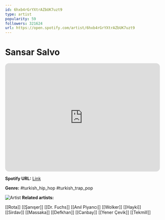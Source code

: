 ```yaml
---
id: 6hxb4rGrYXtrAZbUK7uzt9
type: artist
popularity: 59
followers: 321624
url: https://open.spotify.com/artist/6hxb4rGrYXtrAZbUK7uzt9
---
```

# Sansar Salvo

<iframe style="border-radius:12px" src="https://open.spotify.com/embed/artist/6hxb4rGrYXtrAZbUK7uzt9" width="100%" height="352" frameBorder="0" allowfullscreen="" allow="autoplay; clipboard-write; encrypted-media; fullscreen; picture-in-picture" loading="lazy"></iframe>

**Spotify URL:** [Link](https://open.spotify.com/artist/6hxb4rGrYXtrAZbUK7uzt9)

**Genre:**  #turkish_hip_hop #turkish_trap_pop

![Artist](https://i.scdn.co/image/ab6761610000e5ebc99bce85a6a664bfc362f2c4)
**Related artists:**

[[Rota]]
[[Şanışer]]
[[Dr. Fuchs]]
[[Anıl Piyancı]]
[[Wolker]]
[[Hayki]]
[[Sirdav]]
[[Massaka]]
[[Defkhan]]
[[Canbay]]
[[Yener Çevik]]
[[Tekmill]]
